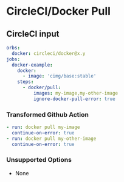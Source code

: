 # CircleCI/Docker Pull

## CircleCI input

```yaml
orbs:
  docker: circleci/docker@x.y
jobs:
  docker-example:
    docker:
      - image: 'cimg/base:stable'
    steps:
      - docker/pull:
          images: my-image,my-other-image
          ignore-docker-pull-error: true
```

### Transformed Github Action

```yaml
- run: docker pull my-image
  continue-on-error: true
- run: docker pull my-other-image
  continue-on-error: true
```

### Unsupported Options

- None
